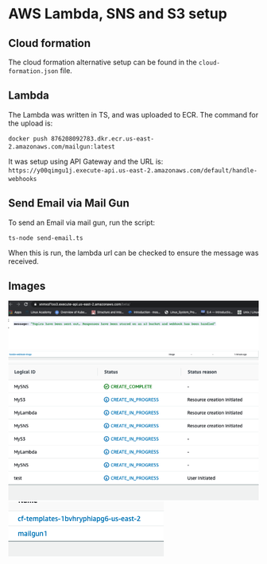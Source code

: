 # AWS Lambda, SNS and S3 setup

## Cloud formation
The cloud formation alternative setup can be found in the `cloud-formation.json` file. 

## Lambda
The Lambda was written in TS, and was uploaded to ECR. 
The command for the upload is:
```
docker push 876208092783.dkr.ecr.us-east-2.amazonaws.com/mailgun:latest
```
It was setup using API Gateway and the URL is: 
`https://y00qimgu1j.execute-api.us-east-2.amazonaws.com/default/handle-webhooks` 

## Send Email via Mail Gun
To send an Email via mail gun, run the script:
```
ts-node send-email.ts
```
When this is run, the lambda url can be checked to ensure the message was received.

## Images
![response](goodresponse1.png)
![webhookHandler](webhookHandler.png)
![cloudformation](cloudformation.png)
![bucket](bucket.png)